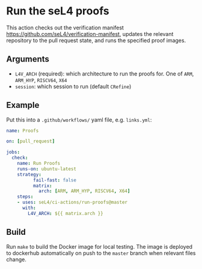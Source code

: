 <!--
  Copyright 2020, Data61, CSIRO (ABN 41 687 119 230)
  SPDX-License-Identifier: CC-BY-SA-4.0
-->

# Run the seL4 proofs

This action checks out the verification manifest
<https://github.com/seL4/verification-manifest>, updates the relevant
repository to the pull request state, and runs the specified proof images.

## Arguments

* `L4V_ARCH` (required): which architecture to run the proofs for. One of `ARM`, `ARM_HYP`, `RISCV64`, `X64`
* `session`: which session to run (default `CRefine`)

## Example

Put this into a `.github/workflows/` yaml file, e.g. `links.yml`:

```yaml
name: Proofs

on: [pull_request]

jobs:
  check:
    name: Run Proofs
    runs-on: ubuntu-latest
    strategy:
          fail-fast: false
          matrix:
            arch: [ARM, ARM_HYP, RISCV64, X64]
    steps:
    - uses: seL4/ci-actions/run-proofs@master
      with:
        L4V_ARCH: ${{ matrix.arch }}
```

## Build

Run `make` to build the Docker image for local testing. The image is deployed to dockerhub automatically on push to the `master` branch when relevant files change.
